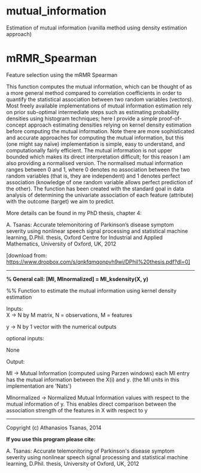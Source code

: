 # mutual_information
Estimation of mutual information (vanilla method using density estimation approach)

# mRMR_Spearman
Feature selection using the mRMR Spearman

This function computes the mutual information, which can be thought of as a more general method compared to correlation coefficients in order to quantify the statistical association between two random variables (vectors). Most freely available implementations of mutual information estimation rely on prior sub-optimal intermediate steps such as estimating probability densities using histogram techniques; here I provide a simple proof-of-concept approach estimating densities relying on kernel density estimation before computing the mutual information. Note there are more sophisticated and accurate approaches for computing the mutual information, but this (one might say naïve) implementation is simple, easy to understand, and computationally fairly efficient. The mutual information is not upper bounded which makes its direct interpretation difficult; for this reason I am also providing a normalised version. The normalised mutual information ranges between 0 and 1, where 0 denotes no association between the two random variables (that is, they are independent) and 1 denotes perfect association (knowledge of one random variable allows perfect prediction of the other). The function has been created with the standard goal in data analysis of determining the univariate association of each feature (attribute) with the outcome (target) we aim to predict.  

More details can be found in my PhD thesis, chapter 4:

A. Tsanas: Accurate telemonitoring of Parkinson’s disease symptom severity using nonlinear speech signal processing and statistical machine learning, D.Phil. thesis, Oxford Centre for Industrial and Applied Mathematics, University of Oxford, UK, 2012

[download from: https://www.dropbox.com/s/qnkfqmqonpvh9wi/DPhil%20thesis.pdf?dl=0]

****************************************
**% General call: [MI, MInormalized] = MI_ksdensity(X, y)**

%% Function to estimate the mutual information using kernel density estimation

Inputs:  
X        -> N by M matrix, N = observations, M = features

y        -> N by 1 vector with the numerical outputs

optional inputs:  

None

Output:  
 
MI      -> Mutual Information (computed using Parzen windows) each MI entry has the mutual information between the X(i) and y. (the MI units in this implementation are 'Nats') 

MInormalized -> Normalized Mutual Information values with respect to the mutual information of y. This enables direct comparison between the association strength of the features in X with respect to y

****************************************
Copyright (c) Athanasios Tsanas, 2014

**If you use this program please cite:**

A. Tsanas: Accurate telemonitoring of Parkinson's disease symptom severity using nonlinear speech signal processing and statistical machine learning, D.Phil. thesis, University of Oxford, UK, 2012

